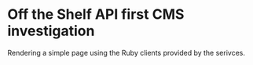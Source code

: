 # Off the Shelf API first CMS investigation

Rendering a simple page using the Ruby clients provided
by the serivces.


